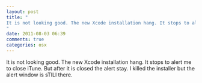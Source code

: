 ```yaml
---
layout: post
title: "
It is not looking good. The new Xcode installation hang. It stops to alert me to close iTune. But after it is closed the alert stay. I killed the installer but the alert window is sTILl there.
"
date: 2011-08-03 06:39
comments: true
categories: osx
---
```


It is not looking good. The new Xcode installation hang. It stops to alert me to close iTune. But after it is closed the alert stay. I killed the installer but the alert window is sTILl there.

